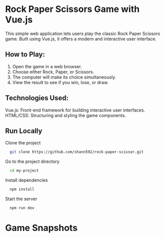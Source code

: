 # Rock Paper Scissors Game with Vue.js

This simple web application lets users play the classic Rock Paper Scissors game. Built using Vue.js, it offers a modern and interactive user interface.

## How to Play:

1. Open the game in a web browser.
2. Choose either Rock, Paper, or Scissors.
3. The computer will make its choice simultaneously.
4. View the result to see if you win, lose, or draw.

## Technologies Used:

Vue.js: Front-end framework for building interactive user interfaces.
HTML/CSS: Structuring and styling the game components.

## Run Locally

Clone the project

```bash
  git clone https://github.com/shann592/rock-paper-scissor.git
```

Go to the project directory

```bash
  cd my-project
```

Install dependencies

```bash
  npm install
```

Start the server

```bash
  npm run dev
```

# Game Snapshots
